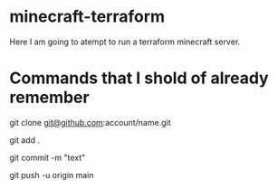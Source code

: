 # minecraft-terraform
Here I am going to atempt to run a terraform minecraft server.

# Commands that I shold of already remember
 git clone git@github.com:account/name.git
 
 git add .

 git commit -m "text"
 
 git push -u origin main